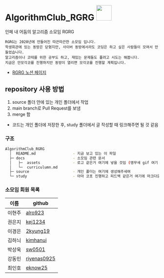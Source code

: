# AlgorithmClub_RGRG <img src="https://github.com/sejonginterface/AlgorithmClub_RGRG/blob/main/docs/assets/rainbow_bird.gif" width="50px">
인페 내 어둠의 알고리즘 소모임 RGRG

 ```
RGRG는 2020년에 만들어진 따끈따끈한 소모임 입니다.
학생회관에 있는 동방은 닫혔지만, 사이버 동방에서라도 코딩은 하고 싶은 사람들이 모여서 만들었습니다.
알고리즘이나 코테를 위한 공부도 하고, 재밌는 문제들도 풀려고 시도는 해봅니다.
지금은 안모각코를 진행하지만 동방이 열리면 모각코를 진행할 계획입니다.
 ```

- [RGRG 노션 페이지](https://www.notion.so/rgrg/RGRG-310fcd5ff61b40d7a32bd9386b1fac16)


## repository 사용 방법
  1. source 폴더 안에 있는 개인 폴더에서 작업
  2. main branch로 Pull Request를 보냄
  3. merge 함
  
* 코드는 개인 폴더에 저장한 후, study 폴더에서 글 작성할 때 링크해주면 될 것 같음

### 구조

```sh
AlgorithmClub_RGRG
  │  README.md                 - 지금 보고 있는 이 파일
  ├─ docs                      - 소모임 관련 문서
  │   ├─  assets               - 로고 같은거 여기에 넣을 것임 (앵무새 gif 여기 들어있음)
  │   └─  curriculumn.md           
  ├─ source                    - 개인 폴더는 여기에 생성해주세여
  └─ study                     - 아마 코포 진행하고 피드백 같은거 여기에 마크다운 문서로 작성하면 될 듯

```
### 소모임 회원 목록
|이름|github|
|------|---|
|이현주|[alro923](https://github.com/alro923)|
|권은지|[kej1234](https://github.com/kej1234)|
|이경은|[2kyung19](https://github.com/2kyung19)|
|김하늬|[kimhanui](https://github.com/kimhanui)|
|박상욱|[sw0501](https://github.com/sw0501)|
|강동민|[riyenas0925](https://github.com/riyenas0925)|
|최인호|[eknow25](https://github.com/E-know)|

<br>
